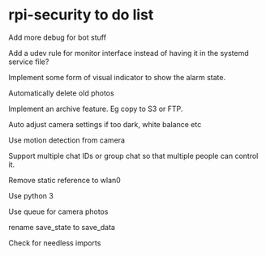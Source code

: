 # rpi-security to do list

Add more debug for bot stuff

Add a udev rule for monitor interface instead of having it in the systemd service file?

Implement some form of visual indicator to show the alarm state.

Automatically delete old photos

Implement an archive feature. Eg copy to S3 or FTP.

Auto adjust camera settings if too dark, white balance etc

Use motion detection from camera

Support multiple chat IDs or group chat so that multiple people can control it.

Remove static reference to wlan0

Use python 3

Use queue for camera photos

rename save_state to save_data

Check for needless imports
